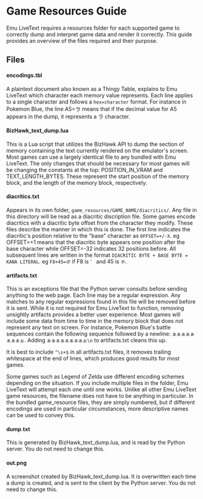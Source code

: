 # Game Resources Guide
Emu LiveText requires a resources folder for each supported game to correctly dump and interpret game data and render it correctly. This guide provides an overview of the files required and their purpose.

## Files
#### encodings.tbl
A plaintext document also known as a Thingy Table, explains to Emu LiveText which character each memory value represents. Each line applies to a single character and follows a `hex=character` format. For instance in Pokemon Blue, the line A5=ラ means that if the decimal value for A5 appears in the dump, it represents a ラ character.

#### BizHawk_text_dump.lua
This is a Lua script that utilizes the BizHawk API to dump the section of memory containing the text currently rendered on the emulator's screen. Most games can use a largely identical file to any bundled with Emu LiveText. The only changes that should be necessary for most games will be changing the constants at the top: POSITION_IN_VRAM and TEXT_LENGTH_BYTES. These represent the start position of the memory block, and the length of the memory block, respectively.

#### diacritics.txt
Appears in its own folder, `game_resources/GAME_NAME/diacritics/`. Any file in this directory will be read as a diacritic discription file. Some games encode diacritics with a diacritic byte offset from the character they modify. These files describe the manner in which this is done. The first line indicates the diacritic's position relative to the "base" character as `OFFSET=+/-X`. eg OFFSET=+1 means that the diacritic byte appears one position after the base character while OFFSET=-32 indicates 32 positions before. All subsequent lines are written in the format `DIACRITIC BYTE + BASE BYTE = KANA LITERAL`. eg `F8+45=ボ` if F8 is `゛` and 45 is `ホ`.

#### artifacts.txt
This is an exceptions file that the Python server consults before sending anything to the web page.  Each line may be a regular expression. Any matches to any regular expressions found in this file will be removed before it is sent. While it is not required for Emu LiveText to function, removing unsightly artifacts provides a better user experience. Most games will include some data from time to time in the memory block that does not represent any text on screen. For instance, Pokemon Blue's battle sequences contain the following sequence followed by a newline: `ぁぁぁぁぁぁぁぁぉ`. Adding `ぁぁぁぁぁぁぁぁぉ\n` to artifacts.txt cleans this up.

It is best to include `^\s+$` in all artifacts.txt files, it removes trailing whitespace at the end of lines, which produces good results for most games.

Some games such as Legend of Zelda use different encoding schemes depending on the situation. If you include multiple files in the folder, Emu LiveText will attempt each one until one works. Unlike all other Emu LiveText game resources, the filename does not have to be anything in particular. In the bundled game_resource files, they are simply numbered,  but if different encodings are used in particular circumstances, more descriptive names can be used to convey this.

#### dump.txt
This is generated by BizHawk_text_dump.lua, and is read by the Python server. You do not need to change this.

#### out.png
A screenshot created by BizHawk_text_dump.lua. It is overwritten each time a dump is created, and is sent to the client by the Python server. You do not need to change this.

